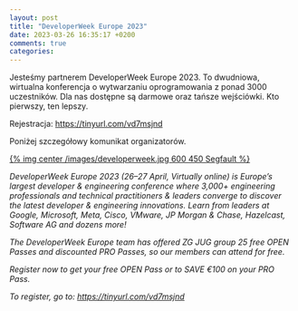 ```yaml
---
layout: post
title: "DeveloperWeek Europe 2023"
date: 2023-03-26 16:35:17 +0200
comments: true
categories: 
---
```


Jesteśmy partnerem DeveloperWeek Europe 2023. To dwudniowa, wirtualna konferencja o wytwarzaniu oprogramowania z ponad 3000 uczestników. Dla nas dostępne są darmowe oraz tańsze wejściówki. Kto pierwszy, ten lepszy.

Rejestracja: https://tinyurl.com/vd7msjnd

Poniżej szczegółowy komunikat organizatorów.

[{% img center /images/developerweek.jpg 600 450 Segfault %}](https://www.developerweek.com/europe/conference/)

<i>
DeveloperWeek Europe 2023 (26–27 April, Virtually online) is Europe’s largest developer & engineering conference where 3,000+ engineering professionals and technical practitioners & leaders converge to discover the latest developer & engineering innovations. Learn from leaders at Google, Microsoft, Meta, Cisco, VMware, JP Morgan & Chase, Hazelcast, Software AG and dozens more!

The DeveloperWeek Europe team has offered ZG JUG group 25 free OPEN Passes and discounted PRO Passes, so our members can attend for free.

Register now to get your free OPEN Pass or to SAVE €100 on your PRO Pass.

To register, go to: https://tinyurl.com/vd7msjnd</i>
